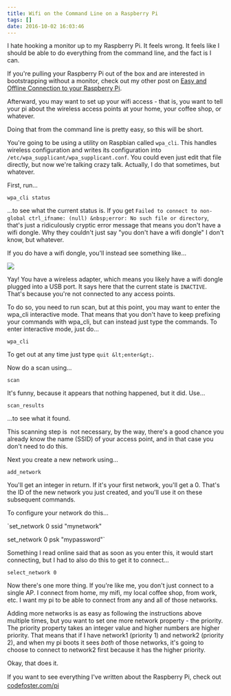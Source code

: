 ```yaml
---
title: Wifi on the Command Line on a Raspberry Pi
tags: []
date: 2016-10-02 16:03:46
---
```


I hate hooking a monitor up to my Raspberry Pi. It feels wrong. It feels like I should be able to do everything from the command line, and the fact is I can.

If you&#39;re pulling your Raspberry Pi out of the box and are interested in bootstrapping without a monitor, check out my other post on&nbsp;[Easy and Offline Connection to your Raspberry Pi](http://codefoster.com/pi-easyoffline).&nbsp;

Afterward, you may want to set up your wifi access - that is, you want to tell your pi about the wireless access points at your home, your coffee shop, or whatever.

Doing that from the command line is pretty easy, so this will be short.

You&#39;re going to be using a utility on Raspbian called `wpa_cli`. This handles wireless configuration and writes its configuration into `/etc/wpa_supplicant/wpa_supplicant.conf`. You could even just edit that file directly, but now we&#39;re talking crazy talk. Actually, I do that sometimes, but whatever.

First, run...

`wpa_cli status`

...to see what the current status is. If you get&nbsp;`Failed to connect to non-global ctrl_ifname: (null) &nbsp;error: No such file or directory`, that&#39;s just a ridiculously cryptic error message that means you don&#39;t have a wifi dongle. Why they couldn&#39;t just say &quot;you don&#39;t have a wifi dongle&quot; I don&#39;t know, but whatever.

If you do have a wifi dongle, you&#39;ll instead see something like...

![](http://codefoster.blob.core.windows.net/site/image/1934d96aa77b4551a1eb676367921121/pi-wifi_status_1.png)

Yay! You have a wireless adapter, which means you likely have a wifi dongle plugged into a USB port. It says here that the current state is `INACTIVE`. That&#39;s because you&#39;re not connected to any access points.

To do so, you need to run scan, but at this point, you may want to enter the wpa_cli interactive mode. That means that you don&#39;t have to keep prefixing your commands with wpa_cli, but can instead just type the commands. To enter interactive mode, just do...

`wpa_cli`

To get out at any time just type `quit &lt;enter&gt;`.

Now do a scan using...

`scan`

It&#39;s funny, because it appears that nothing happened, but it did. Use...

`scan_results`

...to see what it found.

This scanning step is &nbsp;not necessary, by the way, there&#39;s a good chance you already know the name (SSID) of your access point, and in that case you don&#39;t need to do this.

Next you create a new network using...

`add_network`

You&#39;ll get an integer in return. If it&#39;s your first network, you&#39;ll get a 0\. That&#39;s the ID of the new network you just created, and you&#39;ll use it on these subsequent commands.

To configure your network do this...

`set_network 0 ssid &quot;mynetwork&quot;

set_network 0 psk &quot;mypassword&quot;`

Something I read online said that as soon as you enter this, it would start connecting, but I had to also do this to get it to connect...

`select_network 0`

Now there&#39;s one more thing. If you&#39;re like me, you don&#39;t just connect to a single AP. I connect from home, my mifi, my local coffee shop, from work, etc. I want my pi to be able to connect from any and all of those networks.

Adding more networks is as easy as following the instructions above multiple times, but you want to set one more network property - the priority. The priority property takes an integer value and higher numbers are higher priority. That means that if I have network1 (priority 1) and network2 (priority 2), and when my pi boots it sees&nbsp;_both_&nbsp;of those networks, it&#39;s going to choose to connect to network2 first because it has the higher priority.

Okay, that does it.

<span style="line-height: 20.8px;">If you want to see everything I&#39;ve written&nbsp;</span>about the Raspberry Pi, check out [codefoster.com/pi](http://codefoster.com/pi)